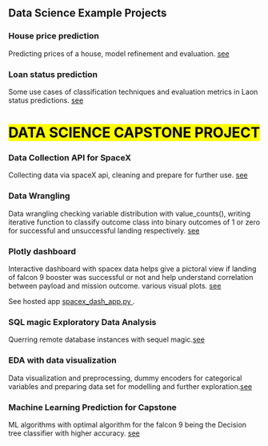 ## Data Science Example Projects

### House price prediction

Predicting prices of a house, model refinement and evaluation.
[see](https://github.com/kuta-ndze/DScExampleProjects/blob/main/House%20Price%20Prediction.ipynb)

### Loan status prediction

Some use cases of classification techniques and evaluation metrics in
Laon status predictions.
[see](https://github.com/kuta-ndze/DScExampleProjects/blob/main/Machine_Learning_With_Python.ipynb)

<h1>
<mark style ="background-color: #FFFF00"> DATA SCIENCE CAPSTONE PROJECT </mark>
</h1>

### Data Collection API for SpaceX

Collecting data via spaceX api, cleaning and prepare for further use.
[see](https://github.com/kuta-ndze/DScExampleProjects/blob/main/Data_Collection_API.ipynb)

### Data Wrangling

Data wrangling checking variable
distribution with value_counts(), writing iterative function to
classify outcome class into binary outcomes of 1 or zero for successful
and unsuccessful landing respectively.
[see](https://github.com/kuta-ndze/DScExampleProjects/blob/main/Data_Wrangling_EDA.ipynb)

### Plotly dashboard

Interactive dashboard with spacex data helps give a pictoral view if landing of
falcon 9 booster was successful or not and help understand correlation between payload and mission outcome. various visual plots. [see](https://github.com/kuta-ndze/IBM_Data_Science_Capstone_Project/blob/main/spacex_dash_app.py)

<p>See hosted app <a href = "https://spacex-dash-app.herokuapp.com/" target = "_blank"> spacex_dash_app.py </a>. </p>

### SQL magic Exploratory Data Analysis

Querring remote database instances with sequel magic.[see](https://github.com/kuta-ndze/IBM_Data_Science_Capstone_Project/blob/main/SQL_Magic_EDA.ipynb)

### EDA with data visualization

Data visualization and preprocessing, dummy encoders for categorical variables and preparing data set for modelling and further exploration.[see](https://github.com/kuta-ndze/IBM_Data_Science_Capstone_Project/blob/main/EDA_With_Data_Visualization.ipynb)

### Machine Learning Prediction for Capstone

ML algorithms with optimal algorithm for the falcon 9 being the Decision tree classifier with higher accuracy. [see](https://github.com/kuta-ndze/IBM_Data_Science_Capstone_Project/blob/main/Machine_Learning_Predictions.ipynb)
